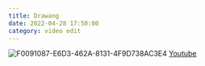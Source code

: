 ```yaml
---
title: Drawang
date: 2022-04-28 17:50:00
category: video edit
---
```

![F0091087-E6D3-462A-8131-4F9D738AC3E4](https://user-images.githubusercontent.com/69250097/166138238-c39f6be3-fa2d-49df-bfef-79eb15c42180.jpeg)
[Youtube](https://youtu.be/XTtgNKfJ8ms)

